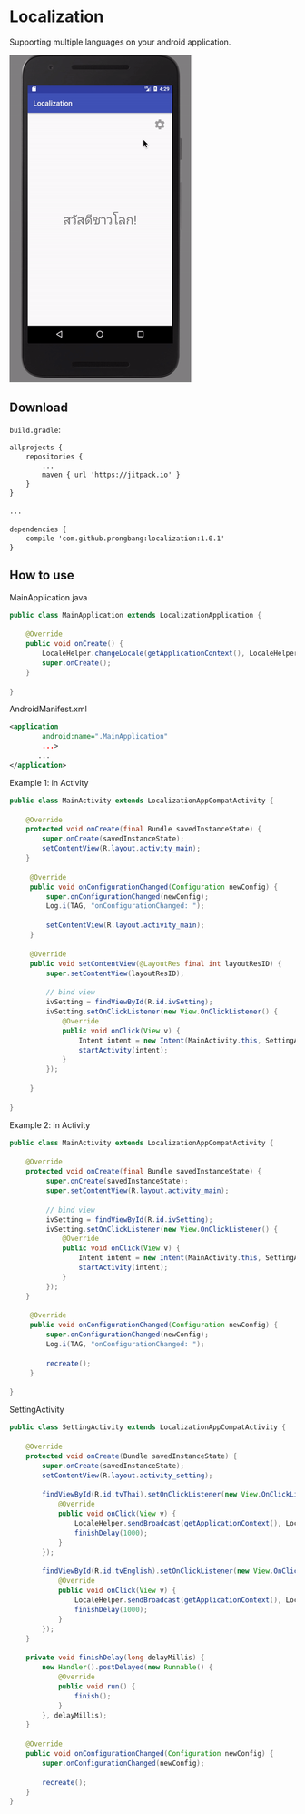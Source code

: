 # Localization

Supporting multiple languages on your android application.

![screenshot gif](https://github.com/prongbang/Localization/blob/master/screenshots/screenshots.gif?raw=true)

## Download

```build.gradle```:
```
allprojects {
    repositories {
        ...
        maven { url 'https://jitpack.io' }
    }
}

...

dependencies {
    compile 'com.github.prongbang:localization:1.0.1'
}
```

## How to use

MainApplication.java
```java
public class MainApplication extends LocalizationApplication {

    @Override
    public void onCreate() {
        LocaleHelper.changeLocale(getApplicationContext(), LocaleHelper.THAI);
        super.onCreate();
    }
    
}
```

AndroidManifest.xml
```xml
<application
        android:name=".MainApplication"
        ...>
       ...
</application>
```

Example 1: in Activity
```java
public class MainActivity extends LocalizationAppCompatActivity {

    @Override
    protected void onCreate(final Bundle savedInstanceState) {
        super.onCreate(savedInstanceState);
        setContentView(R.layout.activity_main);
    }

     @Override
     public void onConfigurationChanged(Configuration newConfig) {
         super.onConfigurationChanged(newConfig);
         Log.i(TAG, "onConfigurationChanged: ");

         setContentView(R.layout.activity_main);
     }

     @Override
     public void setContentView(@LayoutRes final int layoutResID) {
         super.setContentView(layoutResID);

         // bind view
         ivSetting = findViewById(R.id.ivSetting);
         ivSetting.setOnClickListener(new View.OnClickListener() {
             @Override
             public void onClick(View v) {
                 Intent intent = new Intent(MainActivity.this, SettingActivity.class);
                 startActivity(intent);
             }
         });

     }

}

```


Example 2: in Activity
```java
public class MainActivity extends LocalizationAppCompatActivity {

    @Override
    protected void onCreate(final Bundle savedInstanceState) {
         super.onCreate(savedInstanceState);
         super.setContentView(R.layout.activity_main);

         // bind view
         ivSetting = findViewById(R.id.ivSetting);
         ivSetting.setOnClickListener(new View.OnClickListener() {
             @Override
             public void onClick(View v) {
                 Intent intent = new Intent(MainActivity.this, SettingActivity.class);
                 startActivity(intent);
             }
         });
    }

     @Override
     public void onConfigurationChanged(Configuration newConfig) {
         super.onConfigurationChanged(newConfig);
         Log.i(TAG, "onConfigurationChanged: ");

         recreate();
     }

}

```

SettingActivity
```java
public class SettingActivity extends LocalizationAppCompatActivity {

    @Override
    protected void onCreate(Bundle savedInstanceState) {
        super.onCreate(savedInstanceState);
        setContentView(R.layout.activity_setting);

        findViewById(R.id.tvThai).setOnClickListener(new View.OnClickListener() {
            @Override
            public void onClick(View v) {
                LocaleHelper.sendBroadcast(getApplicationContext(), LocaleHelper.changeLocale(getApplicationContext(), LocaleHelper.THAI));
                finishDelay(1000);
            }
        });

        findViewById(R.id.tvEnglish).setOnClickListener(new View.OnClickListener() {
            @Override
            public void onClick(View v) {
                LocaleHelper.sendBroadcast(getApplicationContext(), LocaleHelper.changeLocale(getApplicationContext(), LocaleHelper.ENGLISH));
                finishDelay(1000);
            }
        });
    }

    private void finishDelay(long delayMillis) {
        new Handler().postDelayed(new Runnable() {
            @Override
            public void run() {
                finish();
            }
        }, delayMillis);
    }

    @Override
    public void onConfigurationChanged(Configuration newConfig) {
        super.onConfigurationChanged(newConfig);

        recreate();
    }
}
```